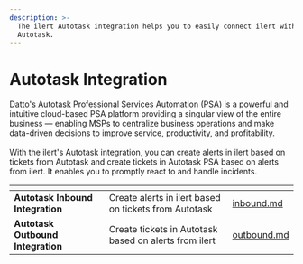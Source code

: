 ```yaml
---
description: >-
  The ilert Autotask integration helps you to easily connect ilert with
  Autotask.
---
```


# Autotask Integration

[Datto's Autotask](https://www.datto.com/products/autotask-psa/) Professional Services Automation (PSA) is a powerful and intuitive cloud-based PSA platform providing a singular view of the entire business — enabling MSPs to centralize business operations and make data-driven decisions to improve service, productivity, and profitability.\
\
With the ilert's Autotask integration, you can create alerts in ilert based on tickets from Autotask and create tickets in Autotask PSA based on alerts from ilert. It enables you to promptly react to and handle incidents.



<table data-card-size="large" data-view="cards"><thead><tr><th></th><th></th><th data-hidden data-card-target data-type="content-ref"></th></tr></thead><tbody><tr><td><strong>Autotask Inbound Integration</strong></td><td>Create alerts in ilert based on tickets from Autotask </td><td><a href="inbound.md">inbound.md</a></td></tr><tr><td><strong>Autotask Outbound Integration</strong></td><td>Create tickets in Autotask based on alerts from ilert</td><td><a href="outbound.md">outbound.md</a></td></tr></tbody></table>

